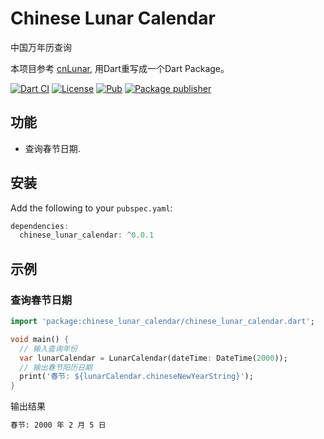 # Chinese Lunar Calendar

中国万年历查询

本项目参考 [cnLunar](https://github.com/OPN48/cnlunar/tree/master), 用Dart重写成一个Dart Package。

[![Dart CI](https://github.com/m11v/chinese_lunar_calendar/actions/workflows/main.yml/badge.svg?branch=main)](https://github.com/m11v/chinese_lunar_calendar)
[![License](https://img.shields.io/github/license/m11v/chinese_lunar_calendar)](https://github.com/m11v/chinese_lunar_calendar/blob/main/LICENSE)
[![Pub](https://img.shields.io/pub/v/chinese_lunar_calendar?label=Pub)](https://pub.dev/packages/chinese_lunar_calendar)
[![Package publisher](https://img.shields.io/pub/publisher/chinese_lunar_calendar.svg)](https://pub.dev/packages/chinese_lunar_calendar/publisher)

## 功能
- 查询春节日期.

## 安装

Add the following to your `pubspec.yaml`:

```dart
dependencies:
  chinese_lunar_calendar: ^0.0.1
```

## 示例
### 查询春节日期
```dart
import 'package:chinese_lunar_calendar/chinese_lunar_calendar.dart';

void main() {
  // 输入查询年份
  var lunarCalendar = LunarCalendar(dateTime: DateTime(2000));
  // 输出春节阳历日期
  print('春节: ${lunarCalendar.chineseNewYearString}');
}

```
输出结果
```bash
春节: 2000 年 2 月 5 日
```
